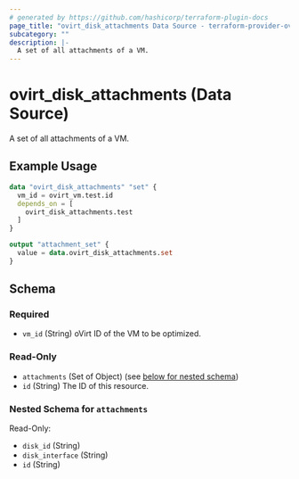 ```yaml
---
# generated by https://github.com/hashicorp/terraform-plugin-docs
page_title: "ovirt_disk_attachments Data Source - terraform-provider-ovirt"
subcategory: ""
description: |-
  A set of all attachments of a VM.
---
```


# ovirt_disk_attachments (Data Source)

A set of all attachments of a VM.

## Example Usage

```terraform
data "ovirt_disk_attachments" "set" {
  vm_id = ovirt_vm.test.id
  depends_on = [
    ovirt_disk_attachments.test
  ] 
}

output "attachment_set" {
  value = data.ovirt_disk_attachments.set
}
```

<!-- schema generated by tfplugindocs -->
## Schema

### Required

- `vm_id` (String) oVirt ID of the VM to be optimized.

### Read-Only

- `attachments` (Set of Object) (see [below for nested schema](#nestedatt--attachments))
- `id` (String) The ID of this resource.

<a id="nestedatt--attachments"></a>
### Nested Schema for `attachments`

Read-Only:

- `disk_id` (String)
- `disk_interface` (String)
- `id` (String)


